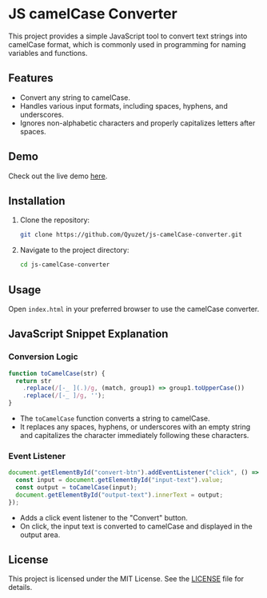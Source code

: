 # JS camelCase Converter

This project provides a simple JavaScript tool to convert text strings into camelCase format, which is commonly used in programming for naming variables and functions.

## Features

- Convert any string to camelCase.
- Handles various input formats, including spaces, hyphens, and underscores.
- Ignores non-alphabetic characters and properly capitalizes letters after spaces.

## Demo

Check out the live demo [here](https://qyuzet.github.io/js-camelCase-converter).

## Installation

1. Clone the repository:
    ```sh
    git clone https://github.com/Qyuzet/js-camelCase-converter.git
    ```
2. Navigate to the project directory:
    ```sh
    cd js-camelCase-converter
    ```

## Usage

Open `index.html` in your preferred browser to use the camelCase converter.

## JavaScript Snippet Explanation

### Conversion Logic
```javascript
function toCamelCase(str) {
  return str
    .replace(/[-_ ](.)/g, (match, group1) => group1.toUpperCase())
    .replace(/[-_ ]/g, '');
}
```
- The `toCamelCase` function converts a string to camelCase.
- It replaces any spaces, hyphens, or underscores with an empty string and capitalizes the character immediately following these characters.

### Event Listener
```javascript
document.getElementById("convert-btn").addEventListener("click", () => {
  const input = document.getElementById("input-text").value;
  const output = toCamelCase(input);
  document.getElementById("output-text").innerText = output;
});
```
- Adds a click event listener to the "Convert" button.
- On click, the input text is converted to camelCase and displayed in the output area.

## License

This project is licensed under the MIT License. See the [LICENSE](LICENSE) file for details.
